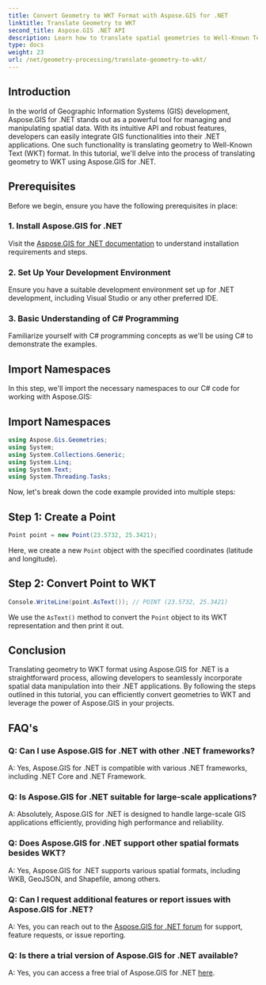 ```yaml
---
title: Convert Geometry to WKT Format with Aspose.GIS for .NET
linktitle: Translate Geometry to WKT
second_title: Aspose.GIS .NET API
description: Learn how to translate spatial geometries to Well-Known Text (WKT) format using Aspose.GIS for .NET. Boost your GIS development skills.
type: docs
weight: 23
url: /net/geometry-processing/translate-geometry-to-wkt/
---
```

## Introduction
In the world of Geographic Information Systems (GIS) development, Aspose.GIS for .NET stands out as a powerful tool for managing and manipulating spatial data. With its intuitive API and robust features, developers can easily integrate GIS functionalities into their .NET applications. One such functionality is translating geometry to Well-Known Text (WKT) format. In this tutorial, we'll delve into the process of translating geometry to WKT using Aspose.GIS for .NET.
## Prerequisites
Before we begin, ensure you have the following prerequisites in place:
### 1. Install Aspose.GIS for .NET
Visit the [Aspose.GIS for .NET documentation](https://reference.aspose.com/gis/net/) to understand installation requirements and steps.
### 2. Set Up Your Development Environment
Ensure you have a suitable development environment set up for .NET development, including Visual Studio or any other preferred IDE.
### 3. Basic Understanding of C# Programming
Familiarize yourself with C# programming concepts as we'll be using C# to demonstrate the examples.

## Import Namespaces
In this step, we'll import the necessary namespaces to our C# code for working with Aspose.GIS:
## Import Namespaces
```csharp
using Aspose.Gis.Geometries;
using System;
using System.Collections.Generic;
using System.Linq;
using System.Text;
using System.Threading.Tasks;
```

Now, let's break down the code example provided into multiple steps:
## Step 1: Create a Point
```csharp
Point point = new Point(23.5732, 25.3421);
```
Here, we create a new `Point` object with the specified coordinates (latitude and longitude).
## Step 2: Convert Point to WKT
```csharp
Console.WriteLine(point.AsText()); // POINT (23.5732, 25.3421)
```
We use the `AsText()` method to convert the `Point` object to its WKT representation and then print it out.

## Conclusion
Translating geometry to WKT format using Aspose.GIS for .NET is a straightforward process, allowing developers to seamlessly incorporate spatial data manipulation into their .NET applications. By following the steps outlined in this tutorial, you can efficiently convert geometries to WKT and leverage the power of Aspose.GIS in your projects.
## FAQ's
### Q: Can I use Aspose.GIS for .NET with other .NET frameworks?
A: Yes, Aspose.GIS for .NET is compatible with various .NET frameworks, including .NET Core and .NET Framework.
### Q: Is Aspose.GIS for .NET suitable for large-scale applications?
A: Absolutely, Aspose.GIS for .NET is designed to handle large-scale GIS applications efficiently, providing high performance and reliability.
### Q: Does Aspose.GIS for .NET support other spatial formats besides WKT?
A: Yes, Aspose.GIS for .NET supports various spatial formats, including WKB, GeoJSON, and Shapefile, among others.
### Q: Can I request additional features or report issues with Aspose.GIS for .NET?
A: Yes, you can reach out to the [Aspose.GIS for .NET forum](https://forum.aspose.com/c/gis/33) for support, feature requests, or issue reporting.
### Q: Is there a trial version of Aspose.GIS for .NET available?
A: Yes, you can access a free trial of Aspose.GIS for .NET [here](https://releases.aspose.com/).
